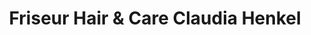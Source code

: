 ---
title: "Friseur Hair & Care Claudia Henkel"
url: /suhl/friseur-hair-und-care-claudia-henkel/
shop: Friseur
---